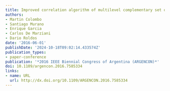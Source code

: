 ```yaml
---
title: Improved correlation algorithm of multilevel complementary set of sequences
authors:
- Martin Colombo
- Santiago Murano
- Enrique Garcia
- Carlos De Marziani
- Dario Roldos
date: '2016-06-01'
publishDate: '2024-10-18T09:02:14.433574Z'
publication_types:
- paper-conference
publication: '*2016 IEEE Biennial Congress of Argentina (ARGENCON)*'
doi: 10.1109/argencon.2016.7585334
links:
- name: URL
  url: http://dx.doi.org/10.1109/ARGENCON.2016.7585334
---
```

